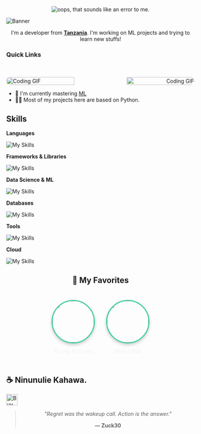 <div align="center">
  <img src="https://readme-typing-svg.demolab.com?font=Fira+Code&weight=600&size=30&duration=4000&pause=1000&color=43CEA2&center=true&vCenter=true&width=500&height=70&lines=Hello+Mambo?%2C+I'm+Shadrack+;Timothy+John+Mwalyanga;ML+Developer;Fullstack+Developer;From+Tanzania;Data+Analyst;Programmer;Coder" alt="oops, that sounds like an error to me." />
</div>


![Banner](https://capsule-render.vercel.app/api?type=venom&height=200&color=0:43cea2,100:185a9d&text=%20Zuck30&textBg=false&desc=(he/him/mwanamume/mume)&descAlign=79&fontAlign=50&descAlignY=70&fontColor=f7f5f5)
<p align="center">I'm a developer from <strong><a href="https://www.google.com/travel/things-to-do?dest_src=ut&dest_mid=%2Fm%2F0htfv">Tanzania</a></strong>. I'm working on ML projects and trying to learn new stuffs!</p>

<h3>Quick Links</h3>

<div align="left">
    <a href="mailto:mwalyangashadrack@gmail.com"><img src="https://img.shields.io/badge/Mail%20me-30302f?style=flat-square&logo=gmail" alt="" srcset=""></a>
    <a href="https://sheddysilicon.netlify.app"><img src="https://img.shields.io/badge/Me-30302f?style=flat-square&logo=firefox" alt="" srcset=""></a>
</div>

<br>
<div style="display: flex; justify-content: space-between; align-items: center;">
  <a href="https://github.com/zuck30" style="flex: 1; text-align: left;">
    <img src="https://media.giphy.com/media/coxQHKASZ60Dq/giphy.gif" width="85%" style="border-radius:10px;" alt="Coding GIF">
  </a>
  <a href="https://github.com/zuck30" style="flex: 1; text-align: right;">
    <img src="https://media.giphy.com/media/L1R1tvI9svkIWwpVYr/giphy.gif" width="85%" style="border-radius:10px;" alt="Coding GIF">
  </a>
</div>

<ul>
    <li>🔭 I'm currently mastering <a href="https://www.python.org/events/python-user-group/1310/">ML</a>
    <li>👨‍💻 Most of my projects here are based on Python.</li>
</ul>

<h2 id=lang>Skills</h2>

**Languages**

![My Skills](https://skillicons.dev/icons?i=python,js,html,css,cpp,bash,md,lua&perline=10)

**Frameworks & Libraries**

![My Skills](https://skillicons.dev/icons?i=vue,nuxt,react,fastapi,tailwind&perline=10)

**Data Science & ML**

![My Skills](https://skillicons.dev/icons?i=tensorflow,pytorch&perline=10)


**Databases**

![My Skills](https://skillicons.dev/icons?i=sqlite,mysql&perline=10)

**Tools**

![My Skills](https://skillicons.dev/icons?i=apple,gmail,npm,docker,notion,vscode,git,github,arduino,coffeescript,linux,postman,latex,vim&perline=20)

**Cloud**

![My Skills](https://skillicons.dev/icons?i=netlify,vercel&perline=10)

<h2 align="center">🌟 My Favorites</h2>

<div align="center" style="display: flex; flex-wrap: wrap; justify-content: center; gap: 30px; margin: 40px 0;">

  <div style="text-align: center;">
    <img src="https://i.pinimg.com/736x/63/f7/8d/63f78d44d2180dcd7dbc01bb4dd60970.jpg" width="110" height="110" style="border-radius: 50%; object-fit: cover; border: 3px solid #43cea2; box-shadow: 0 4px 8px rgba(0,0,0,0.2);">
    <p style="margin-top: 12px; font-weight: bold; color: #f7f5f5;">Young Africans</p>
  </div>
  
  <div style="text-align: center;">
    <img src="https://i.pinimg.com/1200x/72/9b/2d/729b2dd90fc6483c832a1ba12023ed74.jpg" width="110" height="110" style="border-radius: 50%; object-fit: cover; border: 3px solid #43cea2; box-shadow: 0 4px 8px rgba(0,0,0,0.2);">
    <p style="margin-top: 12px; font-weight: bold; color: #f7f5f5;">Billie Eilish</p>
  </div>
  
  <!-- Add more favorites here following the same structure -->

</div>
 
<h2>☕️ Ninunulie Kahawa.</h2>
<p>
    <a href="https://www.buymeacoffee.com/zuck30" target="_blank"><img src="https://cdn.buymeacoffee.com/buttons/v2/default-red.png" alt="Buy Me A Coffee" height="30px" ></a>

</p>

<div align="center">
<blockquote>
<p><em>"Regret was the wakeup call. Action is the answer."</em></p>
<p><strong>— Zuck30</strong></p>
</blockquote>
</div>
